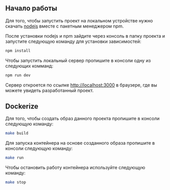 ## Начало работы

Для того, чтобы запустить проект на локальном устройстве нужно скачать [nodejs](https://nodejs.org/en) вместе с пакетным менеджером npm.

После установки nodejs и npm зайдите через консоль в папку проекта и запустите следующую команду для установки зависимостей:

```bash
npm install
```

Чтобы запустить локальный сервер пропишите в консоли одну из следующих комманд:

```bash
npm run dev
```

Сервер откроется по ссылке [http://localhost:3000](http://localhost:3000) в браузере, где вы можете увидеть разработанный проект.

## Dockerize

Для того, чтобы создать образ данного проекта пропишите в консоли следующую команду:

```bash
make build
```

Для запуска контейнера на основе созданного образа пропишите в консоли следующую команду:

```bash
make run
```

Чтобы остановить работу контейнера используйте следующую команду:

```bash
make stop
```
